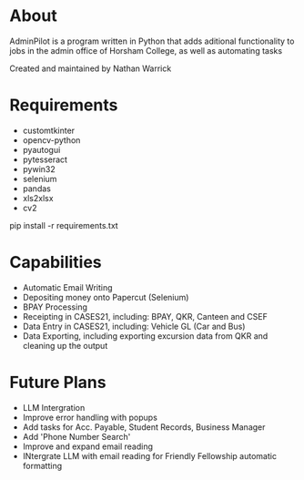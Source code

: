 # About
AdminPilot is a program written in Python that adds aditional functionality to jobs in the admin office of Horsham College, as well as automating tasks

Created and maintained by Nathan Warrick

# Requirements
* customtkinter
* opencv-python
* pyautogui
* pytesseract
* pywin32
* selenium
* pandas
* xls2xlsx
* cv2


pip install -r requirements.txt


# Capabilities
* Automatic Email Writing
* Depositing money onto Papercut (Selenium)
* BPAY Processing 
* Receipting in CASES21, including: BPAY, QKR, Canteen and CSEF
* Data Entry in CASES21, including: Vehicle GL (Car and Bus)
* Data Exporting, including exporting excursion data from QKR and cleaning up the output 

# Future Plans
* LLM Intergration
* Improve error handling with popups
* Add tasks for Acc. Payable, Student Records, Business Manager
* Add 'Phone Number Search'
* Improve and expand email reading
* INtergrate LLM with email reading for Friendly Fellowship automatic formatting